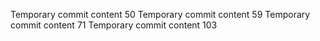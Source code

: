 Temporary commit content 50
Temporary commit content 59
Temporary commit content 71
Temporary commit content 103
